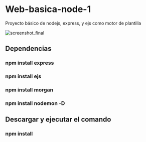 # Web-basica-node-1
Proyecto básico de nodejs, express, y ejs como motor de plantilla

![screenshot_final](https://user-images.githubusercontent.com/41482092/96685233-706ea200-1342-11eb-8263-436417ed95d2.png)


## Dependencias
### npm install express
### npm install ejs
### npm install morgan
### npm install nodemon -D

## Descargar y ejecutar el comando 
### npm install
